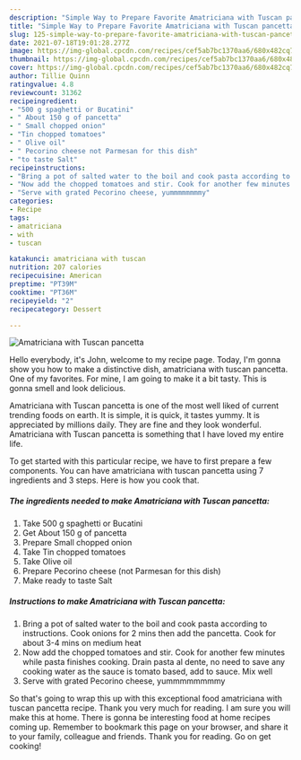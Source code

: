 ```yaml
---
description: "Simple Way to Prepare Favorite Amatriciana with Tuscan pancetta"
title: "Simple Way to Prepare Favorite Amatriciana with Tuscan pancetta"
slug: 125-simple-way-to-prepare-favorite-amatriciana-with-tuscan-pancetta
date: 2021-07-18T19:01:28.277Z
image: https://img-global.cpcdn.com/recipes/cef5ab7bc1370aa6/680x482cq70/amatriciana-with-tuscan-pancetta-recipe-main-photo.jpg
thumbnail: https://img-global.cpcdn.com/recipes/cef5ab7bc1370aa6/680x482cq70/amatriciana-with-tuscan-pancetta-recipe-main-photo.jpg
cover: https://img-global.cpcdn.com/recipes/cef5ab7bc1370aa6/680x482cq70/amatriciana-with-tuscan-pancetta-recipe-main-photo.jpg
author: Tillie Quinn
ratingvalue: 4.8
reviewcount: 31362
recipeingredient:
- "500 g spaghetti or Bucatini"
- " About 150 g of pancetta"
- " Small chopped onion"
- "Tin chopped tomatoes"
- " Olive oil"
- " Pecorino cheese not Parmesan for this dish"
- "to taste Salt"
recipeinstructions:
- "Bring a pot of salted water to the boil and cook pasta according to instructions. Cook onions for 2 mins then add the pancetta. Cook for about 3-4 mins on medium heat"
- "Now add the chopped tomatoes and stir. Cook for another few minutes while pasta finishes cooking. Drain pasta al dente, no need to save any cooking water as the sauce is tomato based, add to sauce. Mix well"
- "Serve with grated Pecorino cheese, yummmmmmmmy"
categories:
- Recipe
tags:
- amatriciana
- with
- tuscan

katakunci: amatriciana with tuscan 
nutrition: 207 calories
recipecuisine: American
preptime: "PT39M"
cooktime: "PT36M"
recipeyield: "2"
recipecategory: Dessert

---
```



![Amatriciana with Tuscan pancetta](https://img-global.cpcdn.com/recipes/cef5ab7bc1370aa6/680x482cq70/amatriciana-with-tuscan-pancetta-recipe-main-photo.jpg)

Hello everybody, it's John, welcome to my recipe page. Today, I'm gonna show you how to make a distinctive dish, amatriciana with tuscan pancetta. One of my favorites. For mine, I am going to make it a bit tasty. This is gonna smell and look delicious.



Amatriciana with Tuscan pancetta is one of the most well liked of current trending foods on earth. It is simple, it is quick, it tastes yummy. It is appreciated by millions daily. They are fine and they look wonderful. Amatriciana with Tuscan pancetta is something that I have loved my entire life.


To get started with this particular recipe, we have to first prepare a few components. You can have amatriciana with tuscan pancetta using 7 ingredients and 3 steps. Here is how you cook that.

<!--inarticleads1-->

##### The ingredients needed to make Amatriciana with Tuscan pancetta:

1. Take 500 g spaghetti or Bucatini
1. Get  About 150 g of pancetta
1. Prepare  Small chopped onion
1. Take Tin chopped tomatoes
1. Take  Olive oil
1. Prepare  Pecorino cheese (not Parmesan for this dish)
1. Make ready to taste Salt




<!--inarticleads2-->

##### Instructions to make Amatriciana with Tuscan pancetta:

1. Bring a pot of salted water to the boil and cook pasta according to instructions. Cook onions for 2 mins then add the pancetta. Cook for about 3-4 mins on medium heat
1. Now add the chopped tomatoes and stir. Cook for another few minutes while pasta finishes cooking. Drain pasta al dente, no need to save any cooking water as the sauce is tomato based, add to sauce. Mix well
1. Serve with grated Pecorino cheese, yummmmmmmmy




So that's going to wrap this up with this exceptional food amatriciana with tuscan pancetta recipe. Thank you very much for reading. I am sure you will make this at home. There is gonna be interesting food at home recipes coming up. Remember to bookmark this page on your browser, and share it to your family, colleague and friends. Thank you for reading. Go on get cooking!
